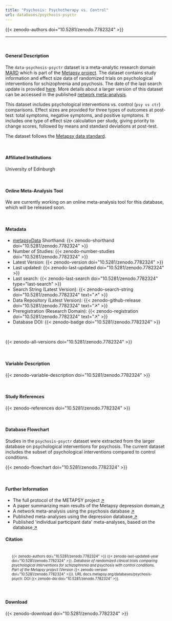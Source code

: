```yaml
---
title: "Psychosis: Psychotherapy vs. Control"
url: databases/psychosis-psyctr
---
```

{{< zenodo-authors doi="10.5281/zenodo.7782324" >}}

- - -

<br>

#### General Description

The `data-psychosis-psyctr` dataset is a meta-analytic research domain [MARD](https://docs.metapsy.org/uploads/ebmental-2022-300509.pdf) which is part of the  [Metapsy project](https://www.metapsy.org/). The dataset contains study information and effect size data of randomized trials on psychological interventions for schizophrenia and psychosis. The date of the last search update is provided [here](https://github.com/metapsy-project/data-psychosis-psyctr/blob/main/metadata/last_search.txt). More details about a larger version of this dataset can be accessed in the published [network meta-analysis](https://www.sciencedirect.com/science/article/pii/S0920996421000219).

This dataset includes psychological interventions vs. control (`psy vs ctr`) comparisons. Effect sizes are provided for three types of outcomes at post-test: total symptoms, negative symptoms, and positive symptoms. 
It includes one type of effect size calculation per study, giving priority to change scores, followed by means and standard deviations at post-test.

The dataset follows the [Metapsy data standard](https://docs.metapsy.org/data-preparation/format/).

<br>

#### Affiliated Institutions

University of Edinburgh

<br>

#### Online Meta-Analysis Tool

We are currently working on an online meta-analysis tool for this database, which will be released soon.

<br>

#### Metadata

* <a href="https://data.metapsy.org" target="_blank">metapsyData</a> Shorthand: {{< zenodo-shorthand doi="10.5281/zenodo.7782324" >}}
* Number of Studies: {{< zenodo-number-studies doi="10.5281/zenodo.7782324" >}}
* Latest Version: {{< zenodo-version doi="10.5281/zenodo.7782324" >}}
* Last updated: {{< zenodo-last-updated doi="10.5281/zenodo.7782324" >}}
* Last search: {{< zenodo-last-search doi="10.5281/zenodo.7782324" type="last-search" >}}
* Search String (Latest Version): {{< zenodo-search-string doi="10.5281/zenodo.7782324" text="↗" >}}
* Data Repository (Latest Version): {{< zenodo-github-release doi="10.5281/zenodo.7782324" text="↗" >}}
* Preregistration (Research Domain): {{< zenodo-registration doi="10.5281/zenodo.7782324" text="↗" >}}
* Database DOI: {{< zenodo-badge doi="10.5281/zenodo.7782324" >}}

<br>

{{< zenodo-all-versions doi="10.5281/zenodo.7782324" >}}

<br>

#### Variable Description

{{< zenodo-variable-description doi="10.5281/zenodo.7782324" >}}

<br>

#### Study References

{{< zenodo-references doi="10.5281/zenodo.7782324" >}}

<br>

#### Database Flowchart

Studies in the `psychosis-psyctr` dataset were extracted from the larger database on psychological interventions for psychosis. The current dataset includes the subset of psychological interventions compared to control conditions.

{{< zenodo-flowchart doi="10.5281/zenodo.7782324" >}}

<br>

#### Further Information

<ul>
<li>The full protocol of the METAPSY project <a href="/uploads/protocol.pdf" target="_blank">↗</a></li>
<li>A paper summarizing main results of the Metapsy depression domain<a href="/uploads/summary_metapsy.pdf" target="_blank"> ↗</a></li>
<li>A network meta-analysis using the psychosis database <a href="https://www.sciencedirect.com/science/article/abs/pii/S0920996421000219" target="_blank"> ↗</a></li>
<li>Published meta-analyses using the depression database<a href="/uploads/published_meta_analyses.pdf" target="_blank"> ↗</a></li>
<li>Published 'individual participant data'  meta-analyses, based on the database<a href="/uploads/ipd_ma.pdf" target="_blank"> ↗</a></li>
</ul

<br>

#### Citation

<div class="citation" style='background-color: var(--body-color); padding: 20px 20px 20px 20px; font-size: 80%; -webkit-filter: grayscale(100%); filter: grayscale(100%);'>
{{< zenodo-authors doi="10.5281/zenodo.7782324" >}}
{{< zenodo-last-updated-year doi="10.5281/zenodo.7782324" >}}.
<i>Database of randomized clinical trials comparing psychological interventions for schizophrenia and psychosis with control conditions. Part of the Metapsy project </i>
(Version {{< zenodo-version doi="10.5281/zenodo.7782324" >}}).
URL docs.metapsy.org/databases/psychosis-psyctr.
DOI {{< zenodo-doi doi="10.5281/zenodo.7782324" >}}.
</div>

<br>

#### Download

{{< zenodo-download doi="10.5281/zenodo.7782324" >}}

<br></br>